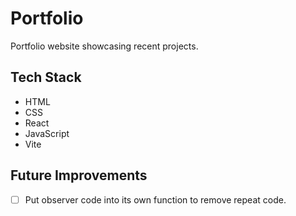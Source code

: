 # Portfolio

Portfolio website showcasing recent projects.

## Tech Stack

- HTML
- CSS
- React
- JavaScript
- Vite

## Future Improvements

- [ ] Put observer code into its own function to remove repeat code.
